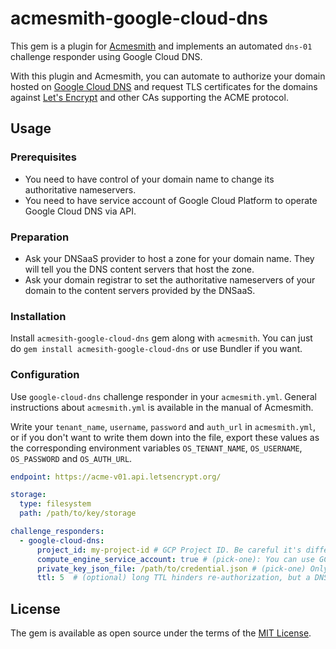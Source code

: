 # acmesmith-google-cloud-dns

This gem is a plugin for [Acmesmith](https://github.com/sorah/acmesmith) and implements an automated `dns-01` challenge responder using Google Cloud DNS.

With this plugin and Acmesmith, you can automate to authorize your domain hosted on [Google Cloud DNS](https://cloud.google.com/dns/) and request TLS certificates for the domains against [Let's Encrypt](https://letsencrypt.org/) and other CAs supporting the ACME protocol.

## Usage
### Prerequisites
- You need to have control of your domain name to change its authoritative nameservers.
- You need to have service account of Google Cloud Platform to operate Google Cloud DNS via API.

### Preparation
- Ask your DNSaaS provider to host a zone for your domain name. They will tell you the DNS content servers that host the zone.
- Ask your domain registrar to set the authoritative nameservers of your domain to the content servers provided by the DNSaaS.

### Installation
Install `acmesith-google-cloud-dns` gem along with `acmesmith`. You can just do `gem install acmesith-google-cloud-dns` or use Bundler if you want.

### Configuration
Use `google-cloud-dns` challenge responder in your `acmesmith.yml`. General instructions about `acmesmith.yml` is available in the manual of Acmesmith.

Write your `tenant_name`, `username`, `password` and `auth_url` in `acmesmith.yml`, or if you don't want to write them down into the file, export these values as the corresponding environment variables `OS_TENANT_NAME`, `OS_USERNAME`, `OS_PASSWORD` and `OS_AUTH_URL`.

```yaml
endpoint: https://acme-v01.api.letsencrypt.org/

storage:
  type: filesystem
  path: /path/to/key/storage

challenge_responders:
  - google-cloud-dns:
      project_id: my-project-id # GCP Project ID. Be careful it's different from Project Name.
      compute_engine_service_account: true # (pick-one): You can use GCE VM instance scope
      private_key_json_file: /path/to/credential.json # (pick-one) Only JSON key file is supported
      ttl: 5  # (optional) long TTL hinders re-authorization, but a DNSaaS provider may restrict short TTL
```

## License

The gem is available as open source under the terms of the [MIT License](http://opensource.org/licenses/MIT).
